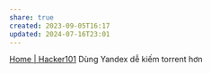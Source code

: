 ```yaml
---
share: true
created: 2023-09-05T16:17
updated: 2024-07-16T23:01
---
```

[Home | Hacker101](https://www.hacker101.com/)
Dùng Yandex dễ kiếm torrent hơn